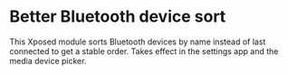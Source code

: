 # Better Bluetooth device sort

This Xposed module sorts Bluetooth devices by name instead of last connected to get a stable order.
Takes effect in the settings app and the media device picker.
